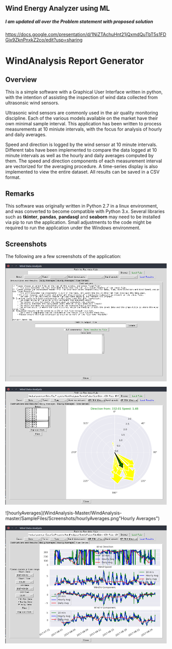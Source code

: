 ## Wind Energy Analyzer using ML

##### I am updated all over the Problem statement with proposed solution
https://docs.google.com/presentation/d/1NiZTAchuHnt21jQxmdQuTbT5s1FDGix9ZknPnxkZ2co/edit?usp=sharing

# WindAnalysis Report Generator #

## Overview ##

This is a simple software with a Graphical User Interface written in python, with the intention of assisting the inspection of wind data collected from ultrasonsic wind sensors.

Ultrasonic wind sensors are commonly used in the air quality monitoring discipline. Each of the various models available on the market have their own minimal sample interval. This application has been written to process measurements at 10 miniute intervals, with the focus for analysis of hourly and daily averages.

Speed and direction is logged by the wind sensor at 10 minute intervals. Different tabs have been implemented to compare the data logged at 10 minute intervals as well as the hourly and daily averages computed by them. The speed and direction components of each measurement interval are vectorized for the averaging procedure. A time-series display is also implemented to view the entire dataset. All results can be saved in a CSV format. 

## Remarks ##

This software was originally written in Python 2.7 in a linux environment, and was converted to become compatible with Python 3.x. Several libraries such as **tkinter**, **pandas**, **pandasql** and **seaborn** may need to be installed via pip to run the application. Small adjustments to the code might be required to run the application under the Windows environment.

## Screenshots ##

The following are a few screenshots of the application:

![instructionsAndResults](WindAnalysis-Master/WindAnalysis-master/SampleFiles/Screenshots/instructionsAndResults.png "Setup Page") 

![dailyAverages](WindAnalysis-Master/WindAnalysis-master/SampleFiles/Screenshots/dailyAverages.png  "Daily Averages") 

![hourlyAverages](WindAnalysis-Master/WindAnalysis-master/SampleFiles/Screenshots/hourlyAverages.png"Hourly Averages") 

![timeSeries](WindAnalysis-Master/WindAnalysis-master/SampleFiles/Screenshots/timeSeries.png "Time Series")

